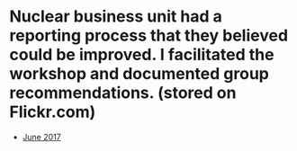 # Nuclear business unit had a reporting process that they believed could be improved.  I facilitated the workshop and documented group recommendations. (stored on Flickr.com)

- [June 2017](https://www.flickr.com/gp/47333097@N08/AF6zj7)
